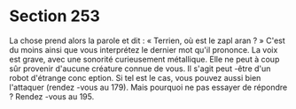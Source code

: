 # Section 253

La chose prend alors la parole et dit : « Terrien, où est le
zapl aran  ? » C'est du moins ainsi que vous interprétez le
dernier mot qu'il prononce. La voix est grave, avec une sonorité
curieusement métallique. Elle ne peut à coup sûr provenir
d'aucune créature connue de vous. Il s'agit peut -être d'un robot
d'étrange conc eption. Si tel est le cas, vous pouvez aussi bien
l'attaquer (rendez -vous au 179). Mais pourquoi ne pas essayer de
répondre ? Rendez -vous au 195.